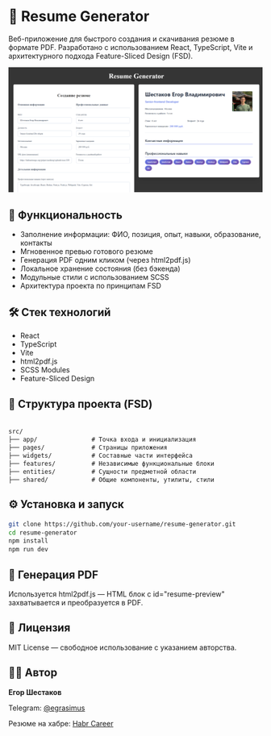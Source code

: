 # 📝 Resume Generator

Веб-приложение для быстрого создания и скачивания резюме в формате PDF. Разработано с использованием React, TypeScript, Vite и архитектурного подхода Feature-Sliced Design (FSD).

![preview](./public/preview.png)

## 🚀 Функциональность

- Заполнение информации: ФИО, позиция, опыт, навыки, образование, контакты  
- Мгновенное превью готового резюме  
- Генерация PDF одним кликом (через html2pdf.js)  
- Локальное хранение состояния (без бэкенда)  
- Модульные стили с использованием SCSS  
- Архитектура проекта по принципам FSD  

## 🛠️ Стек технологий

- React  
- TypeScript  
- Vite  
- html2pdf.js  
- SCSS Modules  
- Feature-Sliced Design  

## 📁 Структура проекта (FSD)

```

src/
├── app/               # Точка входа и инициализация
├── pages/             # Страницы приложения
├── widgets/           # Составные части интерфейса
├── features/          # Независимые функциональные блоки
├── entities/          # Сущности предметной области
├── shared/            # Общие компоненты, утилиты, стили

````

## ⚙️ Установка и запуск

```bash
git clone https://github.com/your-username/resume-generator.git
cd resume-generator
npm install
npm run dev
````

## 📄 Генерация PDF

Используется html2pdf.js — HTML блок с id="resume-preview" захватывается и преобразуется в PDF.

## 📜 Лицензия

MIT License — свободное использование с указанием авторства.

## 👨‍💻 Автор

**Егор Шестаков**

Telegram: [@egrasimus](https://t.me/egrasimus)

Резюме на хабре: [Habr Career](https://career.habr.com/egrasimus)

